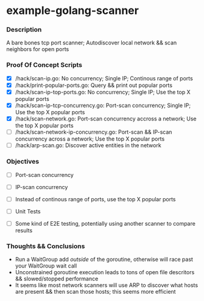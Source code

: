 # example-golang-scanner

### Description

A bare bones tcp port scanner; Autodiscover local network && scan neighbors for open ports


### Proof Of Concept Scripts

- [X] /hack/scan-ip.go: No concurrency; Single IP; Continous range of ports
- [X] /hack/print-popular-ports.go: Query && print out popular ports
- [X] /hack/scan-ip-top-ports.go: No concurrency; Single IP; Use the top X popular ports
- [X] /hack/scan-ip-tcp-concurrency.go: Port-scan concurrency; Single IP; Use the top X popular ports
- [X] /hack/scan-network.go: Port-scan concurrency accross a network; Use the top X popular ports
- [ ] /hack/scan-network-ip-concurrency.go: Port-scan && IP-scan concurrency across a network; Use the top X popular ports
- [ ] /hack/arp-scan.go: Discover active entities in the network

### Objectives

- [ ] Port-scan concurrency
- [ ] IP-scan concurrency
- [ ] Instead of continous range of ports, use the top X popular ports
- [ ] Unit Tests
- [ ] Some kind of E2E testing, potentially using another scanner to compare results 


### Thoughts && Conclusions

- Run a WaitGroup add *outside* of the goroutine, otherwise will race past your WaitGroup wait call
- Unconstrained goroutine execution leads to tons of open file descritors && slowed/stopped performance
- It seems like most network scanners will use ARP to discover what hosts are present && then scan those hosts; this seems more efficient
